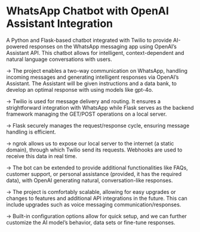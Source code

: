 # WhatsApp Chatbot with OpenAI Assistant Integration

A Python and Flask-based chatbot integrated with Twilio to provide AI-powered responses on the WhatsApp messaging app using OpenAI’s Assistant API. This chatbot allows for intelligent, context-dependent and natural language conversations with users.

-> The project enables a two-way communication on WhatsApp, handling incoming messages and generating intelligent responses via OpenAI’s Assistant. The Assistant will be given instructions and a data bank, to develop an optimal response with using models like gpt-4o.

-> Twilio is used for message delivery and routing. It ensures a strightforward integration with WhatsApp while Flask serves as the backend framework managing the GET/POST operations on a local server.

-> Flask securely manages the request/response cycle, ensuring message handling is efficient.

-> ngrok allows us to expose our local server to the internet (a static domain), through which Twilio send its requests. Webhooks are used to receive this data in real time.

-> The bot can be extended to provide additional functionalities like FAQs, customer support, or personal assistance (provided, it has the required data), with OpenAI generating natural, conversation-like responses. 

-> The project is comfortably scalable, allowing for easy upgrades or changes to features and additional API integrations in the future. This can include upgrades such as voice messaging communication/responses.

-> Built-in configuration options allow for quick setup, and we can further customize the AI model’s behavior, data sets or fine-tune responses.
